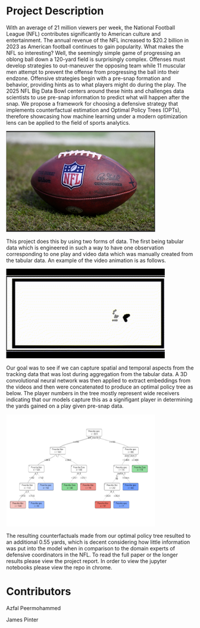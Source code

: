 # Project Description

With an average of 21 million viewers per week, the National Football League (NFL) contributes significantly to American culture and entertainment. The annual revenue of the NFL increased to $20.2 billion in 2023 as American football continues to gain popularity. What makes the NFL so interesting? Well, the seemingly simple game of progressing an oblong ball down a 120-yard field is surprisingly complex. Offenses must develop strategies to out-maneuver the opposing team while 11 muscular men attempt to prevent the offense from progressing the ball into their endzone. Offensive strategies begin with a pre-snap formation and behavior, providing hints as to what players might do during the play. The 2025 NFL Big Data Bowl centers around these hints and challenges data scientists to use pre-snap information to predict what will happen after the snap. We propose a framework for choosing a defensive strategy that implements counterfactual estimation and Optimal Policy Trees (OPTs), therefore showcasing how machine learning under a modern optimization lens can be applied to the field of sports analytics.

<img src="image-1.png" alt="alt text" width="400">

This project does this by using two forms of data. The first being tabular data which is engineered in such a way to have one observation corresponding to one play and video data which was manually created from the tabular data. An example of the video animation is as follows. 

![Description](gif_of_play.gif)

Our goal was to see if we can capture spatial and temporal aspects from the tracking data that was lost during aggregation from the tabular data. A 3D convolutional neural network was then applied to extract embeddings from the videos and then were concatenated to produce an optimal policy tree as below. The player numbers in the tree mostly represent wide receivers indicating that our models capture this as a signifigant player in determining the yards gained on a play given pre-snap data.

<img src="opt.png" alt="alt text" width="400" height="300">


The resulting counterfactuals made from our optimal policy tree resulted to an additional 0.55 yards, which is decent considering how little information was put into the model when in comparison to the domain experts of defensive coordinators in the NFL. To read the full paper or the longer results please view the project report. In order to view the jupyter notebooks please view the repo in chrome.


# Contributors
Azfal Peermohammed 

James Pinter
